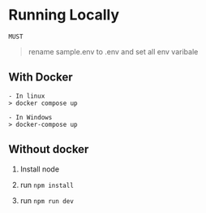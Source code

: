 # Running Locally

`MUST`
> rename sample.env to .env and set all env varibale

## With Docker 

    - In linux
    > docker compose up

    - In Windows
    > docker-compose up

## Without docker

1. Install node

2. run `npm install`

3. run `npm run dev`


